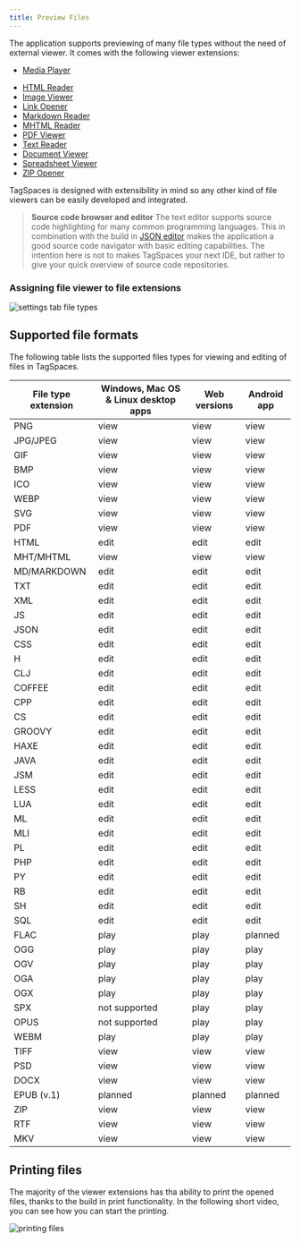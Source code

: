 ```yaml
---
title: Preview Files
---
```


The application supports previewing of many file types without the need of external viewer. It comes with the following viewer extensions:

- [Media Player](extensions/media-player.md)
<!-- * [EPUB Reader](extensions/epub-viewer.md)-->
- [HTML Reader](extensions/html-viewer.md)
- [Image Viewer](extensions/image-viewer.md)
- [Link Opener](extensions/url-viewer.md)
- [Markdown Reader](extensions/md-viewer.md)
- [MHTML Reader](extensions/mhtml-viewer.md)
- [PDF Viewer](extensions/pdf-viewer.md)
- [Text Reader](extensions/text-viewer.md)
- [Document Viewer](extensions/document-viewer.md)
- [Spreadsheet Viewer](extensions/spreadsheet-viewer.md)
- [ZIP Opener](extensions/archive-viewer.md)

TagSpaces is designed with extensibility in mind so any other kind of file viewers can be easily developed and integrated.

> **Source code browser and editor** The text editor supports source code highlighting for many common programming languages. This in combination with the build in [JSON editor](/extensions/json-editor.md) makes the application a good source code navigator with basic editing capabilities. The intention here is not to makes TagSpaces your next IDE, but rather to give your quick overview of source code repositories.

### Assigning file viewer to file extensions

![settings tab file types](/media/settings-tab-file-types.png)

## Supported file formats

The following table lists the supported files types for viewing and editing of files in TagSpaces.

<div className="table-responsive">
<table className="table table-striped">
  <thead>
    <th>File type extension</th>
    <th>Windows, Mac OS &amp; Linux desktop apps</th>
    <th title="Pro and Enterprise">Web versions</th>
    <th>Android app</th>
  </thead>
  <tr>
    <td>PNG</td>
    <td>view</td>
    <td>view</td>
    <td>view</td>
  </tr>
  <tr>
    <td>JPG/JPEG</td>
    <td>view</td>
    <td>view</td>
    <td>view</td>
  </tr>
  <tr>
    <td>GIF</td>
    <td>view</td>
    <td>view</td>
    <td>view</td>
  </tr>
  <tr>
    <td>BMP</td>
    <td>view</td>
    <td>view</td>
    <td>view</td>
  </tr>
  <tr>
    <td>ICO</td>
    <td>view</td>
    <td>view</td>
    <td>view</td>
  </tr>
  <tr>
    <td>WEBP</td>
    <td>view</td>
    <td>view</td>
    <td>view</td>
  </tr>
  <tr>
    <td>SVG</td>
    <td>view</td>
    <td>view</td>
    <td>view</td>
  </tr>
  <tr>
    <td>PDF</td>
    <td>view</td>
    <td>view</td>
    <td>view</td>
  </tr>
  <tr>
    <td>HTML</td>
    <td>edit</td>
    <td>edit</td>
    <td>edit</td>
  </tr>
  <tr>
    <td>MHT/MHTML</td>
    <td>view</td>
    <td>view</td>
    <td>view</td>
  </tr>
  <tr>
    <td>MD/MARKDOWN</td>
    <td>edit</td>
    <td>edit</td>
    <td>edit</td>
  </tr>
  <tr>
    <td>TXT</td>
    <td>edit</td>
    <td>edit</td>
    <td>edit</td>
  </tr>
  <tr>
    <td>XML</td>
    <td>edit</td>
    <td>edit</td>
    <td>edit</td>
  </tr>
  <tr>
    <td>JS</td>
    <td>edit</td>
    <td>edit</td>
    <td>edit</td>
  </tr>
  <tr>
    <td>JSON</td>
    <td>edit</td>
    <td>edit</td>
    <td>edit</td>
  </tr>
  <tr>
    <td>CSS</td>
    <td>edit</td>
    <td>edit</td>
    <td>edit</td>
  </tr>
  <tr>
    <td>H</td>
    <td>edit</td>
    <td>edit</td>
    <td>edit</td>
  </tr>
  <tr>
    <td>CLJ</td>
    <td>edit</td>
    <td>edit</td>
    <td>edit</td>
  </tr>
  <tr>
    <td>COFFEE</td>
    <td>edit</td>
    <td>edit</td>
    <td>edit</td>
  </tr>
  <tr>
    <td>CPP</td>
    <td>edit</td>
    <td>edit</td>
    <td>edit</td>
  </tr>
  <tr>
    <td>CS</td>
    <td>edit</td>
    <td>edit</td>
    <td>edit</td>
  </tr>
  <tr>
    <td>GROOVY</td>
    <td>edit</td>
    <td>edit</td>
    <td>edit</td>
  </tr>
  <tr>
    <td>HAXE</td>
    <td>edit</td>
    <td>edit</td>
    <td>edit</td>
  </tr>
  <tr>
    <td>JAVA</td>
    <td>edit</td>
    <td>edit</td>
    <td>edit</td>
  </tr>
  <tr>
    <td>JSM</td>
    <td>edit</td>
    <td>edit</td>
    <td>edit</td>
  </tr>
  <tr>
    <td>LESS</td>
    <td>edit</td>
    <td>edit</td>
    <td>edit</td>
  </tr>
  <tr>
    <td>LUA</td>
    <td>edit</td>
    <td>edit</td>
    <td>edit</td>
  </tr>
  <tr>
    <td>ML</td>
    <td>edit</td>
    <td>edit</td>
    <td>edit</td>
  </tr>
  <tr>
    <td>MLI</td>
    <td>edit</td>
    <td>edit</td>
    <td>edit</td>
  </tr>
  <tr>
    <td>PL</td>
    <td>edit</td>
    <td>edit</td>
    <td>edit</td>
  </tr>
  <tr>
    <td>PHP</td>
    <td>edit</td>
    <td>edit</td>
    <td>edit</td>
  </tr>
  <tr>
    <td>PY</td>
    <td>edit</td>
    <td>edit</td>
    <td>edit</td>
  </tr>
  <tr>
    <td>RB</td>
    <td>edit</td>
    <td>edit</td>
    <td>edit</td>
  </tr>
  <tr>
    <td>SH</td>
    <td>edit</td>
    <td>edit</td>
    <td>edit</td>
  </tr>
  <tr>
    <td>SQL</td>
    <td>edit</td>
    <td>edit</td>
    <td>edit</td>
  </tr>
  <tr>
    <td>FLAC</td>
    <td>play</td>
    <td>play</td>
    <td>planned</td>
  </tr>
  <tr>
    <td>OGG</td>
    <td>play</td>
    <td>play</td>
    <td>play</td>
  </tr>
  <tr>
    <td>OGV</td>
    <td>play</td>
    <td>play</td>
    <td>play</td>
  </tr>
  <tr>
    <td>OGA</td>
    <td>play</td>
    <td>play</td>
    <td>play</td>
  </tr>
  <tr>
    <td>OGX</td>
    <td>play</td>
    <td>play</td>
    <td>play</td>
  </tr>
  <tr>
    <td>SPX</td>
    <td>not supported</td>
    <td>play</td>
    <td>play</td>
  </tr>
  <tr>
    <td>OPUS</td>
    <td>not supported</td>
    <td>play</td>
    <td>play</td>
  </tr>
  <tr>
    <td>WEBM</td>
    <td>play</td>
    <td>play</td>
    <td>play</td>
  </tr>
  <tr>
    <td>TIFF</td>
    <td>view</td>
    <td>view</td>
    <td>view</td>
  </tr>
  <tr>
    <td>PSD</td>
    <td>view</td>
    <td>view</td>
    <td>view</td>
  </tr>
  <tr>
    <td>DOCX</td>
    <td>view</td>
    <td>view</td>
    <td>view</td>
  </tr>
  <tr>
    <td>EPUB (v.1)</td>
    <td>planned</td>
    <td>planned</td>
    <td>planned</td>
  </tr>
  <tr>
    <td>ZIP</td>
    <td>view</td>
    <td>view</td>
    <td>view</td>
  </tr>
  <tr>
    <td>RTF</td>
    <td>view</td>
    <td>view</td>
    <td>view</td>
  </tr>
  <tr>
    <td>MKV</td>
    <td>view</td>
    <td>view</td>
    <td>view</td>
  </tr>
  </table>
  </div>

## Printing files

The majority of the viewer extensions has tha ability to print the opened files, thanks to the build in print functionality. In the following short video, you can see how you can start the printing.

![printing files](/media/printing.gif)
